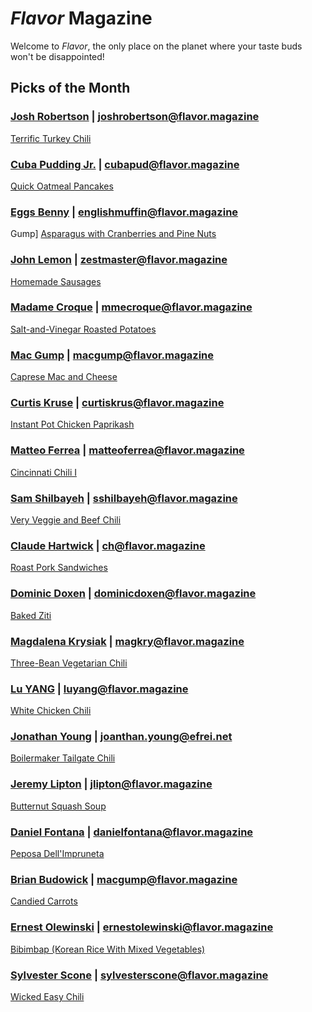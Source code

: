 # _Flavor_ Magazine

Welcome to _Flavor_, the only place on the planet where your taste buds won't be disappointed!

## Picks of the Month

### [Josh Robertson](writer/josh-robertson.md) | joshrobertson@flavor.magazine

[Terrific Turkey Chili](recipe/mar/terrific-turkey-chili.md)

### [Cuba Pudding Jr.](writer/cuba-pudding-jr.md) | cubapud@flavor.magazine

[Quick Oatmeal Pancakes](recipe/feb/quick-oatmeal-pancakes.md)

### [Eggs Benny](writer/eggs-benny.md) | englishmuffin@flavor.magazine
 Gump]
[Asparagus with Cranberries and Pine Nuts](recipe/feb/asparagus-with-cranberries-and-pine-nuts.md)

### [John Lemon](writer/john-lemon.md) | zestmaster@flavor.magazine

[Homemade Sausages](recipe/jan/homemade-sausages.md)

### [Madame Croque](writer/madame-croque.md) | mmecroque@flavor.magazine

[Salt-and-Vinegar Roasted Potatoes](recipe/feb/salt-and-vinegar-roasted-potatoes.md)

### [Mac Gump](writer/mac-gump.md) | macgump@flavor.magazine

[Caprese Mac and Cheese](recipe/feb/caprese-mac-and-cheese.md)

### [Curtis Kruse](writer/curtis-krus.md) | curtiskrus@flavor.magazine

[Instant Pot Chicken Paprikash](recipe/mar/instant-pot-chicken-paprikash.md)

### [Matteo Ferrea](writer/matteo-ferrea.md) | matteoferrea@flavor.magazine

[Cincinnati Chili I](recipe/mar/Cincinnati_Chili_I.md)

### [Sam Shilbayeh](writer/sam-shilbayeh.md) | sshilbayeh@flavor.magazine

[Very Veggie and Beef Chili](recipe/mar/very-veggie-and-beef-chili.md)

### [Claude Hartwick](writer/claude-hartwick.md) | ch@flavor.magazine

[Roast Pork Sandwiches](recipe/mar/roast-pork-sandwiches.md)

### [Dominic Doxen](writer/dominic-doxen.md) | dominicdoxen@flavor.magazine

[Baked Ziti](recipe/mar/baked-ziti.md)

### [Magdalena Krysiak](writer/magdalena-krysiak.md) | magkry@flavor.magazine

[Three-Bean Vegetarian Chili](recipe/mar/three-bean-vegetarian-chili.md)

### [Lu YANG](writer/White-Chicken-Chili.md) | luyang@flavor.magazine

[White Chicken Chili](recipe/mar/White-Chicken-Chili.md)

### [Jonathan Young](writer/jonathan-young.md) | joanthan.young@efrei.net

[Boilermaker Tailgate Chili](recipe/mar/boilermaker-tailgate-chili.md)

### [Jeremy Lipton](writer/jeremy-lipton.md) | jlipton@flavor.magazine

[Butternut Squash Soup](recipe/mar/butternut-squash-soup.md)

### [Daniel Fontana](writer/daniel-fontana.md) | danielfontana@flavor.magazine

[Peposa Dell'Impruneta](recipe/mar/peposa-dellimpruneta.md)

### [Brian Budowick](writer/Brian-Budowick.md) | macgump@flavor.magazine

[Candied Carrots](recipe/mar/candied-carrots-mar.md)

### [Ernest Olewinski](writer/ernest-olewinski.md) | ernestolewinski@flavor.magazine

[Bibimbap (Korean Rice With Mixed Vegetables)](recipe/mar/bibimbap-korean-rice-with-mixed-vegetables.md)

### [Sylvester Scone](writer/sylvester-scone.md) | sylvesterscone@flavor.magazine

[Wicked Easy Chili](recipe/mar/wiked-easy-chili.md)

